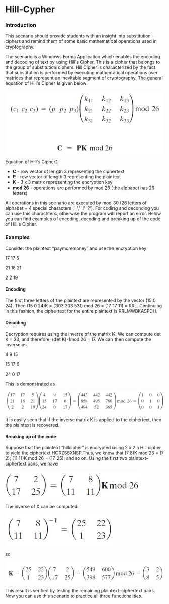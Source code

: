 # Hill-Cypher

### Introduction

This scenario should provide students with an insight into substitution ciphers and remind them of some basic mathematical operations used in cryptography.

The scenario is a Windows Forma Application which enables the encoding and decoding of text by using Hill's Cipher. This is a cipher that belongs to the group of substitution ciphers. Hill Cipher is characterized by the fact that substitution is performed by executing mathematical operations over matrices that represent an inevitable segment of cryptography. The general equation of Hill's Cipher is given below:

![Equation of Hill's Cipher]( static/Four.jpg)

Equation of Hill's Cipher[1](#fn1)

*   **C** \- row vector of length 3 representing the ciphertext
*   **P** \- row vector of length 3 representing the plaintext
*   **K** \- 3 x 3 matrix representing the encryption key
*   **mod 26** \- operations are performed by mod 26 (the alphabet has 26 letters)

All operations in this scenario are executed by mod 30 (26 letters of alphabet + 4 special characters '.' ',' '!' '?'). For coding and deconding you can use this charachters, otherwise the program will report an error. Below you can find examples of encoding, decoding and breaking up of the code of Hill's Cipher.

### Examples

Consider the plaintext “paymoremoney” and use the encryption key

17  17  5

21  18  21

2   2   19

#### Encoding

The first three letters of the plaintext are represented by the vector (15 0 24). Then (15 0 24)K = (303 303 531) mod 26 = (17 17 11) = RRL. Continuing in this fashion, the ciphertext for the entire plaintext is RRLMWBKASPDH.

#### Decoding

Decryption requires using the inverse of the matrix K. We can compute det K = 23, and therefore, (det K)-1mod 26 = 17. We can then compute the inverse as

4   9   15

15  17  6

24  0   17

This is demonstrated as

![.]( static/5.jpg)

It is easily seen that if the inverse matrix K is applied to the ciphertext, then the plaintext is recovered.

#### Breaking up of the code

Suppose that the plaintext “hillcipher” is encrypted using 2 x 2 a Hill cipher to yield the ciphertext HCRZSSXNSP.Thus, we know that (7 8)K mod 26 = (7 2); (11 11)K mod 26 = (17 25); and so on. Using the first two plaintext–ciphertext pairs, we have

![.]( static/6.jpg)

The inverse of X can be computed:

![.]( static/7.jpg)

so

![.]( static/8.jpg)

This result is verified by testing the remaining plaintext–ciphertext pairs.  
Now you can use this scenario to practice all three functionalities.
